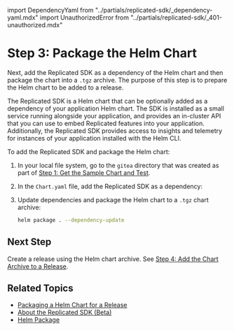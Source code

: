 import DependencyYaml from "../partials/replicated-sdk/_dependency-yaml.mdx"
import UnauthorizedError from "../partials/replicated-sdk/_401-unauthorized.mdx"

# Step 3: Package the Helm Chart

Next, add the Replicated SDK as a dependency of the Helm chart and then package the chart into a `.tgz` archive. The purpose of this step is to prepare the Helm chart to be added to a release.

The Replicated SDK is a Helm chart that can be optionally added as a dependency of your application Helm chart. The SDK is installed as a small service running alongside your application, and provides an in-cluster API that you can use to embed Replicated features into your application. Additionally, the Replicated SDK provides access to insights and telemetry for instances of your application installed with the Helm CLI.

To add the Replicated SDK and package the Helm chart:

1. In your local file system, go to the `gitea` directory that was created as part of [Step 1: Get the Sample Chart and Test](tutorial-kots-helm-get-chart).

1. In the `Chart.yaml` file, add the Replicated SDK as a dependency:

   <DependencyYaml/>

1. Update dependencies and package the Helm chart to a `.tgz` chart archive:

   ```bash
   helm package . --dependency-update
   ```
   <UnauthorizedError/>

## Next Step

Create a release using the Helm chart archive. See [Step 4: Add the Chart Archive to a Release](tutorial-kots-helm-create-release).

## Related Topics

* [Packaging a Helm Chart for a Release](/vendor/helm-install-release.md)
* [About the Replicated SDK (Beta)](/vendor/replicated-sdk-overview)
* [Helm Package](https://helm.sh/docs/helm/helm_package/)
